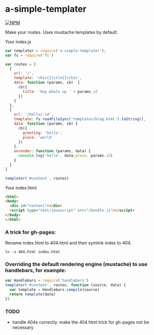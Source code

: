 # a-simple-templater

[![NPM](https://nodei.co/npm/a-simple-templater.png)](https://nodei.co/npm/a-simple-templater/)

Make your routes. Uses mustache templates by default.

Your index.js
```js
var templater = require('a-simple-templater');
var fs = require('fs')

var routes = [
  {
    url: '/',
    template: '<h1>{{title}}</h1>',
    data: function (params, cb)  {
      cb({
        title: 'hey whats up ' + params.id
      })
    }
  },
  {
    url: '/hello/:id',
    template: fs.readFileSync('templates/blog.html').toString(),
    data: function (params, cb) {
      cb({
        greeting: 'hello',
        place: 'world'
      })
    },
    onrender: function (params, data) {
      console.log('hello', data.place, params.id)
    }
  }
]

templater('#content', routes)
```

Your index.html
```html
<html>
<body>
  <div id="content"></div>
  <script type="text/javascript" src="/bundle.js"></script>
</body>
</html>
```

### A trick for gh-pages:

Rename index.html to 404.html and then symlink index to 404.
```
ln -s 404.html index.html
```

### Overriding the default rendering engine (mustache) to use handlebars, for example:
```js
var Handlebars = require('handlebars')
templater('#content', routes, function (source, data) {
  var template = Handlebars.compile(source)
  return template(data)
})
```

### TODO
  * handle 404s correctly. make the 404.html trick for gh-pages not be necessary


